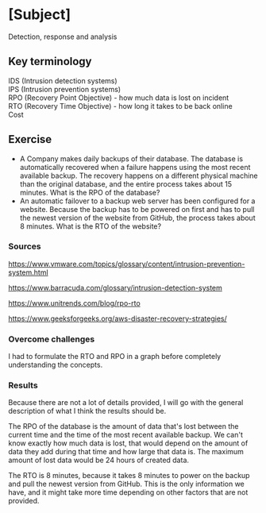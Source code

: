 # [Subject]
Detection, response and analysis

## Key terminology
IDS (Intrusion detection systems)  
IPS (Intrusion prevention systems)  
RPO (Recovery Point Objective) - how much data is lost on incident  
RTO (Recovery Time Objective) - how long it takes to be back online  
Cost

## Exercise

* A Company makes daily backups of their database. The database is automatically recovered when a failure happens using the most recent available backup. The recovery happens on a different physical machine than the original database, and the entire process takes about 15 minutes. What is the RPO of the database?
* An automatic failover to a backup web server has been configured for a website. Because the backup has to be powered on first and has to pull the newest version of the website from GitHub, the process takes about 8 minutes. What is the RTO of the website?


### Sources
https://www.vmware.com/topics/glossary/content/intrusion-prevention-system.html  

https://www.barracuda.com/glossary/intrusion-detection-system  

https://www.unitrends.com/blog/rpo-rto  

https://www.geeksforgeeks.org/aws-disaster-recovery-strategies/

### Overcome challenges
I had to formulate the RTO and RPO in a graph before completely understanding the concepts.

### Results
Because there are not a lot of details provided, I will go with the general description of what I think the results should be.  

The RPO of the database is the amount of data that's lost between the current time and the time of the most recent available backup. We can't know exactly how much data is lost, that would depend on the amount of data they add during that time and how large that data is. The maximum amount of lost data would be 24 hours of created data.

The RTO is 8 minutes, because it takes 8 minutes to power on the backup and pull the newest version from GitHub. This is the only information we have, and it might take more time depending on other factors that are not provided.
